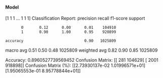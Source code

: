 #### Model
[1 1 1 ... 1 1 1]
Classification Report:
              precision    recall  f1-score   support

           0       0.12      0.00      0.01    104910
           1       0.90      1.00      0.95    920899

    accuracy                           0.90   1025809
   macro avg       0.51      0.50      0.48   1025809
weighted avg       0.82      0.90      0.85   1025809

Accuracy: 0.8960527739569452
Confusion Matrix:
[[   281 104629]
 [  2001 918898]]
Confusion Matrix (%):
[[2.73930137e-02 1.01996571e+01]
 [1.95065553e-01 8.95778844e+01]]
